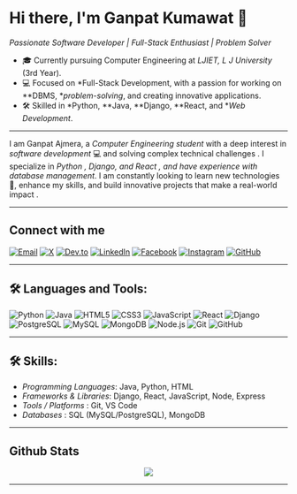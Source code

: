 # Hi there, I'm Ganpat Kumawat 👋

*Passionate Software Developer | Full-Stack Enthusiast | Problem Solver*

- 🎓 Currently pursuing Computer Engineering at *LJIET, L J University* (3rd Year).
- 💻 Focused on *Full-Stack Development, with a passion for working on **DBMS, **problem-solving*, and creating innovative applications.
- 🛠 Skilled in *Python, **Java, **Django,  **React, and **Web Development*.

---

I am Ganpat Ajmera, a *Computer Engineering student*  with a deep interest in *software development* 💻 and solving complex technical challenges . I specialize in *Python , Django, and React , and have experience with database management*. I am constantly looking to learn new technologies 🚀, enhance my skills, and build innovative projects that make a real-world impact .

---

## Connect with me  

[![Email](https://img.shields.io/badge/Email-red?style=for-the-badge&logo=gmail&logoColor=white)](mailto:ganpatajmera12@gmail.com)  [![X](https://img.shields.io/badge/X-%2300acee.svg?&style=for-the-badge&logo=x&logoColor=white)](https://x.com/Y_A_S_H_007)  [![Dev.to](https://img.shields.io/badge/dev.to-%2308090A.svg?&style=for-the-badge&logo=dev.to&logoColor=white)](https://dev.to/yash_parekh_9293b83556519)  [![LinkedIn](https://img.shields.io/badge/LinkedIn-%231E77B5.svg?&style=for-the-badge&logo=linkedin&logoColor=white)](https://www.linkedin.com/in/yashnparekh/)  [![Facebook](https://img.shields.io/badge/Facebook-%232E87FB.svg?&style=for-the-badge&logo=facebook&logoColor=white)](https://www.facebook.com/profile.php?id=100081121778578)  [![Instagram](https://img.shields.io/badge/Instagram-%23000000.svg?&style=for-the-badge&logo=instagram&logoColor=white)](https://www.instagram.com/yashnparekh2005/)  [![GitHub](https://img.shields.io/badge/GitHub-%2324292e.svg?&style=for-the-badge&logo=github&logoColor=white)](https://github.com/YashNParekh)  


---

## 🛠 Languages and Tools:

![Python](https://img.shields.io/badge/Python-3776AB?style=for-the-badge&logo=python&logoColor=white)
![Java](https://img.shields.io/badge/Java-007396?style=for-the-badge&logo=java&logoColor=white)
![HTML5](https://img.shields.io/badge/HTML5-E34F26?style=for-the-badge&logo=html5&logoColor=white)
![CSS3](https://img.shields.io/badge/CSS3-1572B6?style=for-the-badge&logo=css3&logoColor=white)
![JavaScript](https://img.shields.io/badge/JavaScript-F7DF1E?style=for-the-badge&logo=javascript&logoColor=black)
![React](https://img.shields.io/badge/React-61DAFB?style=for-the-badge&logo=react&logoColor=black)
![Django](https://img.shields.io/badge/Django-092E20?style=for-the-badge&logo=django&logoColor=white)
![PostgreSQL](https://img.shields.io/badge/PostgreSQL-336791?style=for-the-badge&logo=postgresql&logoColor=white)
![MySQL](https://img.shields.io/badge/MySQL-4479A1?style=for-the-badge&logo=mysql&logoColor=white)
![MongoDB](https://img.shields.io/badge/MongoDB-47A248?style=for-the-badge&logo=mongodb&logoColor=white)
![Node.js](https://img.shields.io/badge/Node.js-339933?style=for-the-badge&logo=nodedotjs&logoColor=white)
![Git](https://img.shields.io/badge/Git-F05032?style=for-the-badge&logo=git&logoColor=white)
![GitHub](https://img.shields.io/badge/GitHub-181717?style=for-the-badge&logo=github&logoColor=white)


---

## 🛠 Skills:

- *Programming Languages*: Java, Python, HTML
- *Frameworks & Libraries*: Django, React, JavaScript,  Node, Express 
- *Tools / Platforms* : Git, VS Code
- *Databases* : SQL (MySQL/PostgreSQL), MongoDB

---


## Github Stats  
<div align="center"><img src="https://github-readme-stats.vercel.app/api?username=Ganpat-8903&show_icons=true&count_private=true&hide_border=true" align="center" /></div>  

---

